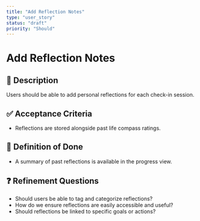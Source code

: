 ```yaml
---
title: "Add Reflection Notes"
type: "user_story"
status: "draft"
priority: "Should"
---
```


# Add Reflection Notes

## 📌 Description
Users should be able to add personal reflections for each check-in session.

## ✅ Acceptance Criteria
- Reflections are stored alongside past life compass ratings.

## 🎯 Definition of Done
- A summary of past reflections is available in the progress view.

## ❓ Refinement Questions
- Should users be able to tag and categorize reflections?
- How do we ensure reflections are easily accessible and useful?
- Should reflections be linked to specific goals or actions?
